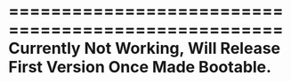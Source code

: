 ====================================================
Currently Not Working, Will Release First Version Once Made Bootable.
====================================================